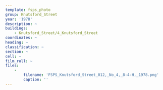 ```yaml
---
template: fsps_photo
group: Knutsford_Street
year: '1978'
description: ~
buildings:
    - Knutsford_Street/4_Knutsford_Street
coordinates: ~
heading: ~
classification: ~
section: ~
cell: ~
film_roll: ~
files:
    -
        filename: 'FSPS_Knutsford_Street_012,_No_4,_8-4-H,_1978.png'
        caption: ''
---
```

